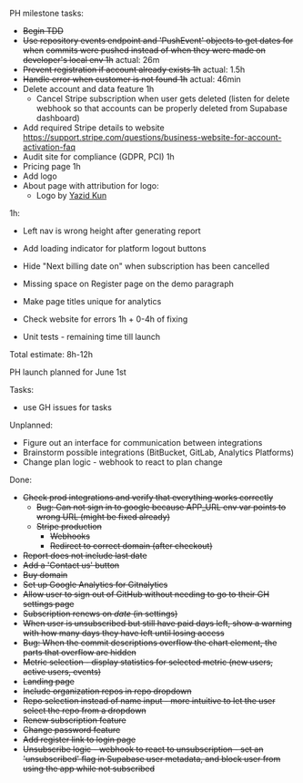 
PH milestone tasks:

* ~~Begin TDD~~
* ~~Use repository events endpoint and 'PushEvent' objects to get dates for when~~
~~commits were pushed instead of when they were made on developer's local env 1h~~ actual: 26m
* ~~Prevent registration if account already exists 1h~~ actual: 1.5h
* ~~Handle error when customer is not found 1h~~ actual: 46min
* Delete account and data feature 1h
    * Cancel Stripe subscription when user gets deleted 
    (listen for delete webhook so that accounts can be properly deleted from Supabase dashboard)
* Add required Stripe details to website https://support.stripe.com/questions/business-website-for-account-activation-faq
* Audit site for compliance (GDPR, PCI) 1h
* Pricing page 1h
* Add logo
* About page with attribution for logo:
    * Logo by <a href="https://www.vecteezy.com/members/ykadesign">Yazid Kun</a>

1h:
* Left nav is wrong height after generating report
* Add loading indicator for platform logout buttons
* Hide "Next billing date on" when subscription has been cancelled
* Missing space on Register page on the demo paragraph
* Make page titles unique for analytics

* Check website for errors 1h + 0-4h of fixing
* Unit tests - remaining time till launch

Total estimate: 8h-12h

PH launch planned for June 1st

Tasks:

* use GH issues for tasks

Unplanned:

* Figure out an interface for communication between integrations
* Brainstorm possible integrations (BitBucket, GitLab, Analytics Platforms)
* Change plan logic - webhook to react to plan change

Done:

* ~~Check prod integrations and verify that everything works correctly~~
    * ~~Bug: Can not sign in to google because APP_URL env var points to wrong URL (might be fixed already)~~
    * ~~Stripe production~~
        * ~~Webhooks~~
        * ~~Redirect to correct domain (after checkout)~~
* ~~Report does not include last date~~
* ~~Add a 'Contact us' button~~
* ~~Buy domain~~
* ~~Set up Google Analytics for Gitnalytics~~
* ~~Allow user to sign out of GitHub without needing to go to their GH settings page~~
* ~~Subscription renews on _date_ (in settings)~~
* ~~When user is unsubscribed but still have paid days left, show a warning with
how many days they have left until losing access~~
* ~~Bug: When the commit descriptions overflow the chart <canvas/> element, the parts that overflow are hidden~~
* ~~Metric selection - display statistics for selected metric (new users, active users, events)~~
* ~~Landing page~~
* ~~Include organization repos in repo dropdown~~
* ~~Repo selection instead of name input - more intuitive to let the user select the repo from a dropdown~~
* ~~Renew subscription feature~~
* ~~Change password feature~~
* ~~Add register link to login page~~
* ~~Unsubscribe logic - webhook to react to unsubscription - set an 'unsubscribed' flag in Supabase user metadata,
 and block user from using the app while not subscribed~~